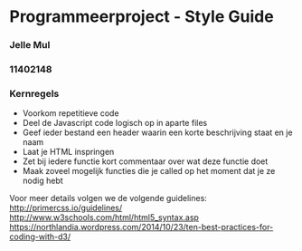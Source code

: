 # Programmeerproject - Style Guide
### Jelle Mul
### 11402148

### Kernregels
- Voorkom repetitieve code
- Deel de Javascript code logisch op in aparte files
- Geef ieder bestand een header waarin een korte beschrijving staat en je naam
- Laat je HTML inspringen
- Zet bij iedere functie kort commentaar over wat deze functie doet
- Maak zoveel mogelijk functies die je called op het moment dat je ze nodig hebt

Voor meer details volgen we de volgende guidelines:
http://primercss.io/guidelines/
http://www.w3schools.com/html/html5_syntax.asp   
https://northlandia.wordpress.com/2014/10/23/ten-best-practices-for-coding-with-d3/
